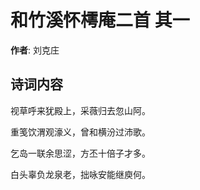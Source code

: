 # 和竹溪怀樗庵二首  其一

**作者**: 刘克庄

## 诗词内容

视草呼来犹殿上，采薇归去忽山阿。

重笺饮渭观濠义，曾和横汾过沛歌。

乞岛一联余思涩，方丕十倍子才多。

白头辜负龙泉老，拙咏安能继庾何。

